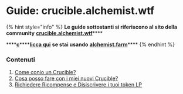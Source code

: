 # Guide: crucible.alchemist.wtf

{% hint style="info" %}
**Le guide sottostanti si riferiscono al sito della community** [**crucible.alchemist.wtf**](https://crucible.alchemist.wtf/)\*\*\*\*

 ****[**c**](https://app.gitbook.com/@alchemist-docs/s/mist/~/drafts/-M_vxNUgsa4MLY1753YJ/v/italian/crucible/guides-alchemist.farm)\*\*\*\*[**licca qui**](https://app.gitbook.com/@alchemist-docs/s/mist/~/drafts/-M_vxNUgsa4MLY1753YJ/v/italian/crucible/guides-alchemist.farm) **se stai usando** [**alchemist.farm**](https://alchemist.farm/)\*\*\*\*
{% endhint %}

### Cont**enuti**

1.  [Come conio un Crucible?](https://app.gitbook.com/@alchemist-docs/s/mist/v/italian/crucible/guides-crucible.alchemist.wtf/how-do-i-mint-a-crucible)
2.  [Cosa posso fare con i miei nuovi Crucible?](https://app.gitbook.com/@alchemist-docs/s/mist/~/drafts/-M_wCAg-4UamwHrdOoHU/v/italian/crucible/guides-crucible.alchemist.wtf/what-can-i-do-with-my-new-crucible)
3.  [Richiedere Ricompense e Disiscrivere i tuoi token LP](https://app.gitbook.com/@alchemist-docs/s/mist/~/drafts/-M_wCAg-4UamwHrdOoHU/v/italian/crucible/guides-crucible.alchemist.wtf/claiming-rewards-and-unsubscribing-your-lp)



